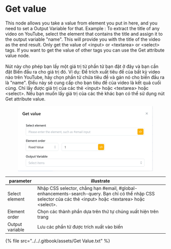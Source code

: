 # Get value

This node allows you take a value from element you put in here, and you need to set a Output Variable for that. Example : To extract the title of any video on YouTube, select the element that contains the title and assign it to the output variable "name". This will provide you with the title of the video as the end result. Only get the value of \<input> or \<textarea> or \<select> tags. If you want to get the value of other tags you can use the Get attribute value node.\
\
Nút này cho phép bạn lấy một giá trị từ phần tử bạn đặt ở đây và bạn cần đặt Biến đầu ra cho giá trị đó. Ví dụ: Để trích xuất tiêu đề của bất kỳ video nào trên YouTube, hãy chọn phần tử chứa tiêu đề và gán nó cho biến đầu ra là "name". Điều này sẽ cung cấp cho bạn tiêu đề của video là kết quả cuối cùng. Chỉ lấy được giá trị của các thẻ \<input> hoặc \<textarea> hoặc \<select>. Nếu bạn muốn lấy giá trị của các thẻ khác bạn có thể sử dụng nút Get attribute value.

<figure><img src="../../.gitbook/assets/image (21).png" alt=""><figcaption></figcaption></figure>

| parameter       | illustrate                                                                                                                                                     |
| --------------- | -------------------------------------------------------------------------------------------------------------------------------------------------------------- |
| Select element  | Nhập CSS selector, chằng hạn #email, #global-enhancements-search-query. Bạn chỉ có thể nhập CSS selector của các thẻ \<input> hoặc \<textarea> hoặc \<select>. |
| Element order   | Chọn các thành phần dựa trên thứ tự chúng xuất hiện trên trang                                                                                                 |
| Output variable | Lưu các phần tử được trích xuất vào biến                                                                                                                       |



{% file src="../../.gitbook/assets/Get Value.txt" %}
